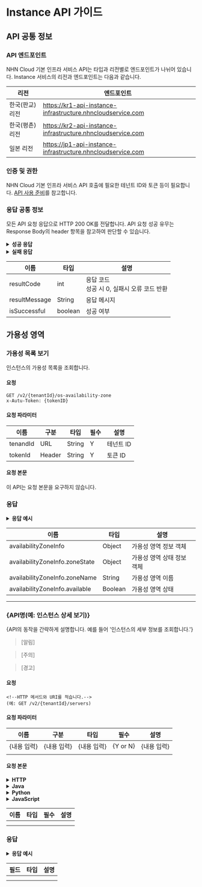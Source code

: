 # Instance API 가이드

## API 공통 정보

### API 엔드포인트

NHN Cloud 기본 인프라 서비스 API는 타입과 리전별로 엔드포인트가 나뉘어 있습니다. Instance 서비스의 리전과 엔드포인트는 다음과 같습니다.

| 리전 | 엔드포인트 |
| --- | ----- |
|한국(판교)리전  | https://kr1-api-instance-infrastructure.nhncloudservice.com |
|한국(평촌)리전  | https://kr2-api-instance-infrastructure.nhncloudservice.com  |
| 일본 리전 | https://jp1-api-instance-infrastructure.nhncloudservice.com |

### 인증 및 권한

NHN Cloud 기본 인프라 서비스 API 호출에 필요한 테넌트 ID와 토큰 등이 필요합니다. [API 사용 준비](https://docs.nhncloud.com/ko/Compute/Compute/ko/identity-api/)를 참고합니다.

### 응답 공통 정보

모든 API 요청 응답으로 HTTP 200 OK를 전달합니다. API 요청 성공 유무는 Response Body의 header 항목을 참고하여 판단할 수 있습니다.

<details>
  <summary><strong>성공 응답</strong></summary>

```
HTTP/1.1 200 OK
Content-Type: application/json

{
    "header": {
        "resultCode": 0,
        "resultMessage": "LEADERBOARD_OK",
        "isSuccessful": true
    },
    "transactionId": 2873495728794,
    ...
}
```
</details>

<details>
  <summary><strong>실패 응답</strong></summary>

```
{
    "header": {
        "isSuccessful": false,
        "resultCode": 404,
        "resultMessage": "Please check your API Url, HTTP Method."
    }
}
```

</details>

| 이름 | 타입 | 설명 |
| --- | --- | --- |
| resultCode | int  | 응답 코드<br>성공 시 0, 실패시 오류 코드 반환 |
| resultMessage | String  | 응답 메시지 |
| isSuccessful | boolean | 성공 여부 |

## 가용성 영역

### 가용성 목록 보기

인스턴스의 가용성 목록을 조회합니다. 

#### 요청

```
GET /v2/{tenantId}/os-availability-zone
x-Autu-Token: {tokenID}
```

#### 요청 파라미터

| 이름 | 구분 | 타입 | 필수 | 설명 |
| --- | --- | --- | --- | --- |
| tenandId | URL | String | Y | 테넌트 ID |
| tokenId | Header | String | Y | 토큰 ID |

#### 요청 본문

이 API는 요청 본문을 요구하지 않습니다.

### 응답

<!--응답 본문을 반환하지 않는다면 "이 API는 응답 본문을 반환하지 않습니다"로 입력합니다.-->

<details>
  <summary><strong>응답 예시</strong></summary>

```
{
    "availabilityZoneInfo": [
      {
        "zoneState": {
          "available": true
        },
        "zoneName": "kr-pub-a"
      },
      {
        "zoneState": {
          "available": true
        },
        "zoneName": "kr-pub-b"
      }
    ]
}
```

</details>

<!--응답 본문의 필드를 설명합니다.-->

| 이름 | 타입 | 설명 |
| --- | --- | --- |
| availabilityZoneInfo | Object | 가용성 영역 정보 객체 |
| availabilityZoneInfo.zoneState  | Object  | 가용성 영역 상태 정보 객체  |
| availabilityZoneInfo.zoneName  | String | 가용성 영역 이름 |
| availabilityZoneInfo.available | Boolean | 가용성 영역 상태 |
***

### {API명(예: 인스턴스 상세 보기)}

{API의 동작을 간략하게 설명합니다. 예를 들어 '인스턴스의 세부 정보를 조회합니다.'}

> [알림]
>
> <!-- API를 사용할 때 사용자가 알아 두면 좋을 참고 사항이나 추가 정보를 제공할 때 사용합니다.-->

> [주의]
>
> <!--API를 사용할 때 따르지 않을 경우 서비스의 비정상 또는 비효율적 동작이 발생할 수 있는 주의 사항을 표기할 때 사용합니다.-->

> [경고]
>
> <!--API를 사용할 때 따르지 않을 경우 리소스나 데이터의 손실, 과도한 과금, 재산상 피해 등이 발생할 수 있는 경고 사항을 표기할 때 사용합니다.-->

#### 요청

```
<!--HTTP 메서드와 URI를 적습니다.-->
(예: GET /v2/{tenantId}/servers)
```

#### 요청 파라미터

| 이름 | 구분 | 타입 | 필수 | 설명 |
| --- | --- | --- | --- | --- |
| {내용 입력} | {내용 입력} | {내용 입력} | {Y or N} | {내용 입력} |
|  |  |  |  |  |

#### 요청 본문

<!--요청 본문을 요구하지 않는다면 "이 API는 요청 본문을 요구하지 않습니다"로 입력합니다.-->

<details>
  <summary><strong>HTTP</strong></summary>

```

{코드 입력}
```

</details>

<details>
  <summary><strong>Java</strong></summary>

```

{코드 입력}
```

</details>

<details>
  <summary><strong>Python</strong></summary>

```

{코드 입력}
```

</details>

<details>
  <summary><strong>JavaScript</strong></summary>

```

{코드 입력}
```

</details>

<!--요청 본문의 필드를 설명합니다.-->

| 이름 | 타입 | 필수 | 설명 |
| --- | --- | --- | --- |
|  |  |  |  |
|  |  |  |  |

### 응답

<!--응답 본문을 반환하지 않는다면 "이 API는 응답 본문을 반환하지 않습니다"로 입력합니다.-->

<details>
  <summary><strong>응답 예시</strong></summary>

```

{코드 입력}
```

</details>

<!--응답 본문의 필드를 설명합니다.-->

| 필드 | 타입 | 설명 |
| --- | --- | --- |
|  |  |  |
|  |  |  |
